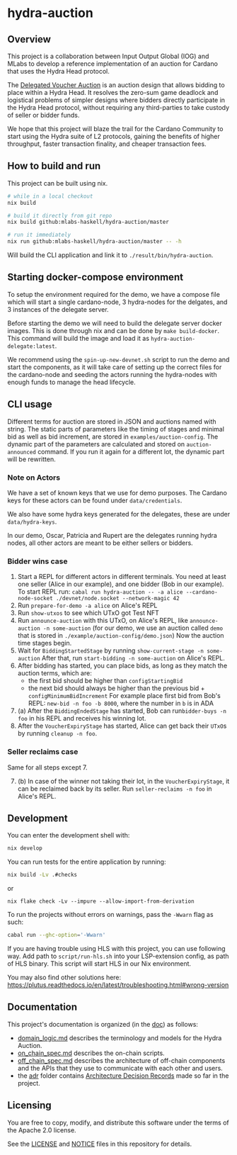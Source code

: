 # hydra-auction

## Overview

This project is a collaboration between Input Output Global (IOG) and MLabs
to develop a reference implementation of an auction for Cardano
that uses the Hydra Head protocol.

The [Delegated Voucher Auction](https://iohk.io/en/blog/posts/2023/01/20/implementing-auction-projects-using-hydra/)
is an auction design that allows bidding to place within a Hydra Head.
It resolves the zero-sum game deadlock and logistical problems of
simpler designs where bidders directly participate in the Hydra Head protocol,
without requiring any third-parties to take custody
of seller or bidder funds.

We hope that this project will blaze the trail for the Cardano Community
to start using the Hydra suite of L2 protocols,
gaining the benefits of higher throughput, faster transaction finality,
and cheaper transaction fees.

## How to build and run

This project can be built using nix.

```bash
# while in a local checkout
nix build

# build it directly from git repo
nix build github:mlabs-haskell/hydra-auction/master

# run it immediately
nix run github:mlabs-haskell/hydra-auction/master -- -h
```

Will build the CLI application and link it to `./result/bin/hydra-auction`.

## Starting docker-compose environment

To setup the environment required for the demo, we have a compose file
which will start a single cardano-node,
3 hydra-nodes for the delgates,
and 3 instances of the delegate server.

Before starting the demo we will need to build the delegate server docker images.
This is done through nix and can be done by `make build-docker`.
This command will build the image and load it as `hydra-auction-delegate:latest`.

We recommend using the `spin-up-new-devnet.sh` script
to run the demo and start the components,
as it will take care of setting up the correct files for the cardano-node
and seeding the actors running the hydra-nodes with enough funds to manage the head lifecycle.

## CLI usage

Different terms for auction are stored in JSON and auctions named with string.
The static parts of parameters like the timing of stages and minimal bid as well as
bid increment, are stored in `examples/auction-config`.
The dynamic part of the parameters are calculated and stored on `auction-announced`
command. If you run it again for a different lot, the dynamic part will be rewritten.

### Note on Actors

We have a set of known keys that we use for demo purposes.
The Cardano keys for these actors can be found under `data/credentials`.

We also have some hydra keys generated for the delegates, these are under `data/hydra-keys`.

In our demo, Oscar, Patricia and Rupert are the delegates running hydra nodes,
all other actors are meant to be either sellers or bidders.

### Bidder wins case

1. Start a REPL for different actors in different terminals.
   You need at least one seller (Alice in our example),
   and one bidder (Bob in our example).
   To start REPL run:
   `cabal run hydra-auction -- -a alice --cardano-node-socket ./devnet/node.socket --network-magic 42`
2. Run `prepare-for-demo -a alice` on Alice's REPL
3. Run `show-utxos` to see which UTxO got Test NFT
4. Run `announce-auction` with this UTxO, on Alice's REPL, like
   `announce-auction -n some-auction` (for our demo, we use an auction called `demo` that is stored in
   `./example/auction-config/demo.json`)
   Now the auction time stages begin.
5. Wait for `BiddingStartedStage` by running `show-current-stage -n some-auction`
   After that, run `start-bidding -n some-auction` on Alice's REPL.
6. After bidding has started, you can place bids, as long as they match the auction terms, which are:
   - the first bid should be higher than `configStartingBid`
   - the next bid should always be higher than the previous bid + `configMinimumBidIncrement`
   For example place first bid from Bob's REPL:
   `new-bid -n foo -b 8000`, where the number in `b` is in ADA
7. (a) After the `BiddingEndedStage` has started, Bob can run`bidder-buys -n foo` in his REPL and receives
   his winning lot.
8. After the `VoucherExpiryStage` has started, Alice can get back their `UTxO`s by running `cleanup -n foo`.

### Seller reclaims case

Same for all steps except 7.

7. (b) In case of the winner not taking their lot, in the `VoucherExpiryStage`,
   it can be reclaimed back by its seller.
   Run `seller-reclaims -n foo` in Alice's REPL.

## Development

You can enter the development shell with:

```bash
nix develop
```

You can run tests for the entire application by running:

```bash
nix build -Lv .#checks
```
or

`nix flake check -Lv --impure --allow-import-from-derivation`

To run the projects without errors on warnings, pass the `-Wwarn` flag as such:
```bash
cabal run --ghc-option='-Wwarn'
```

If you are having trouble using HLS with this project, you can use following
way. Add path to `script/run-hls.sh` into your LSP-extension config,
as path of HLS binary. This script will start HLS in our Nix environment.

You may also find other solutions here:
https://plutus.readthedocs.io/en/latest/troubleshooting.html#wrong-version

## Documentation

This project's documentation is organized (in the [doc](doc)) as follows:

- [domain_logic.md](doc/domain_logic.md) describes the terminology and models
for the Hydra Auction.
- [on_chain_spec.md](doc/on_chain_spec.md) describes the on-chain scripts.
- [off_chain_spec.md](doc/off_chain_spec.md) describes the architecture of off-chain components
and the APIs that they use to communicate with each other
and users.
- the [adr](doc/adr) folder contains [Architecture Decision Records](https://adr.github.io/) made so far in the project.

## Licensing

You are free to copy, modify, and distribute this software
under the terms of the Apache 2.0 license.

See the [LICENSE](/LICENSE) and [NOTICE](/NOTICE) files in this repository for details.

